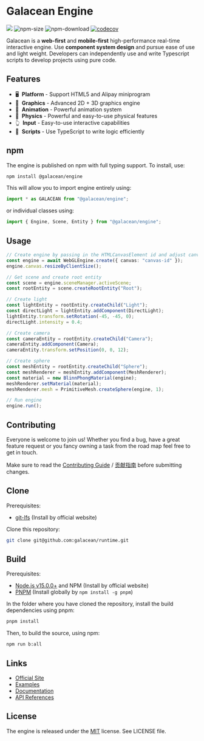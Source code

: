 # Galacean Engine

<a href="https://www.npmjs.com/package/@galacean/engine"><img src="https://img.shields.io/npm/v/@galacean/engine"/></a>
![npm-size](https://img.shields.io/bundlephobia/minzip/@galacean/engine)
![npm-download](https://img.shields.io/npm/dm/@galacean/engine)
[![codecov](https://codecov.io/gh/galacean/engine/branch/main/graph/badge.svg?token=KR2UBKE3OX)](https://codecov.io/gh/galacean/engine)

Galacean is a **web-first** and **mobile-first** high-performance real-time interactive engine. Use **component system design** and pursue ease of use and light weight. Developers can independently use and write Typescript scripts to develop projects using pure code.

## Features

- 🖥 &nbsp;**Platform** - Support HTML5 and Alipay miniprogram
- 🔮 &nbsp;**Graphics** - Advanced 2D + 3D graphics engine
- 🏃 &nbsp;**Animation** - Powerful animation system
- 🧱 &nbsp;**Physics** - Powerful and easy-to-use physical features
- 👆 &nbsp;**Input** - Easy-to-use interactive capabilities
- 📑 &nbsp;**Scripts** - Use TypeScript to write logic efficiently

## npm

The engine is published on npm with full typing support. To install, use:

```sh
npm install @galacean/engine
```

This will allow you to import engine entirely using:

```javascript
import * as GALACEAN from "@galacean/engine";
```

or individual classes using:

```javascript
import { Engine, Scene, Entity } from "@galacean/engine";
```

## Usage

```typescript
// Create engine by passing in the HTMLCanvasElement id and adjust canvas size
const engine = await WebGLEngine.create({ canvas: "canvas-id" });
engine.canvas.resizeByClientSize();

// Get scene and create root entity
const scene = engine.sceneManager.activeScene;
const rootEntity = scene.createRootEntity("Root");

// Create light
const lightEntity = rootEntity.createChild("Light");
const directLight = lightEntity.addComponent(DirectLight);
lightEntity.transform.setRotation(-45, -45, 0);
directLight.intensity = 0.4;

// Create camera
const cameraEntity = rootEntity.createChild("Camera");
cameraEntity.addComponent(Camera);
cameraEntity.transform.setPosition(0, 0, 12);

// Create sphere
const meshEntity = rootEntity.createChild("Sphere");
const meshRenderer = meshEntity.addComponent(MeshRenderer);
const material = new BlinnPhongMaterial(engine);
meshRenderer.setMaterial(material);
meshRenderer.mesh = PrimitiveMesh.createSphere(engine, 1);

// Run engine
engine.run();
```

## Contributing

Everyone is welcome to join us! Whether you find a bug, have a great feature request or you fancy owning a task from the road map feel free to get in touch.

Make sure to read the [Contributing Guide](.github/HOW_TO_CONTRIBUTE.md) / [贡献指南](https://github.com/galacean/engine/wiki/%E5%A6%82%E4%BD%95%E4%B8%8E%E6%88%91%E4%BB%AC%E5%85%B1%E5%BB%BA-Oasis-%E5%BC%80%E6%BA%90%E4%BA%92%E5%8A%A8%E5%BC%95%E6%93%8E) before submitting changes.

## Clone
Prerequisites:
- [git-lfs](https://git-lfs.com/) (Install by official website)
  
Clone this repository:

```sh
git clone git@github.com:galacean/runtime.git
```

## Build

Prerequisites:

- [Node.js v15.0.0+](https://nodejs.org/en/) and NPM (Install by official website)
- [PNPM](https://pnpm.io/) (Install globally by `npm install -g pnpm`)

In the folder where you have cloned the repository, install the build dependencies using pnpm:

```sh
pnpm install
```

Then, to build the source, using npm:

```sh
npm run b:all
```

## Links

- [Official Site](https://galacean.antgroup.com/)
- [Examples](https://galacean.antgroup.com/#/examples/latest)
- [Documentation](https://galacean.antgroup.com/#/docs/latest/en/install)
- [API References](https://galacean.antgroup.com/#/api/latest)

## License

The engine is released under the [MIT](https://opensource.org/licenses/MIT) license. See LICENSE file.
